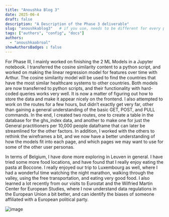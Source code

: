 ```yaml
---
title: "Anoushka Blog 3"
date: 2025-06-4
draft: false
description: "A Description of the Phase 3 deliverable"
slug: "anoushkablog3"   # if you use, needs to be different for every post
tags: ["authors", "config", "docs"]
authors:
  - "anoushkaabroal"
showAuthorsBadges : false
---
```


For Phase III, I mainly worked on finishing the 2 ML Models in a Jupyter notebook. I transferred the cosine similarity content to a python script, and worked on making the linear regression model for features over time with Arthur. The cosine similarity model will be used to find the countries that have the most similar healthcare systems to other countries. Both models are now transferred to python scripts, and their functionality with hard-coded queries works very well. It is now a matter of figuring out how to store the data and make it appear nicely on the frontend. I also attempted to work on the routes for a few hours, but didn’t exactly get very far, other than gaining a general understanding of the basic GET, POST, and PULL commands. In the end, I created two routes, one to create a table in the database for the ghs_index data, and another to make one for just the General practitioners per 10,000 people dataframe that can later be streamlined for the other factors. In addition, I worked with the others to rethink the wireframes a bit, and we now have a better understanding of how the models fit into each page, and which pages we may want to use for some of the other user personas. 

In terms of Belgium, I have done more exploring in Leuven in general. I have tried some more food locations, and have found that I really enjoy eating the pasta at Boccone. I really enjoyed our trip to Luxembourg as well, where I had a wonderful time watching the night marathon, walking through the valley, using the free transportation, and eating very good food. I also learned a lot recently from our visits to Eurostat and the Wilfried Martin Center for European Studies, where I now understand data regulations in the European Union a bit better, and can identify the biases of someone affiliated with a European political party. 


![image](Luxembourg.png)



